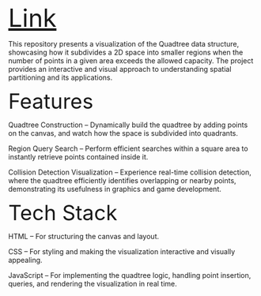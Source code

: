 <a href="https://quadtree-visualization-sy5t.vercel.app/" style="font-size: 50px"  target="_blank">Link</a>

This repository presents a visualization of the Quadtree data structure, showcasing how it subdivides a 2D space into smaller regions when the number of points in a given area exceeds the allowed capacity. The project provides an interactive and visual approach to understanding spatial partitioning and its applications.

<span style="font-size:42px;">Features</span>


Quadtree Construction – Dynamically build the quadtree by adding points on the canvas, and watch how the space is subdivided into quadrants.

Region Query Search – Perform efficient searches within a square area to instantly retrieve points contained inside it.

Collision Detection Visualization – Experience real-time collision detection, where the quadtree efficiently identifies overlapping or nearby points, demonstrating its usefulness in graphics and game development.

<span style="font-size:42px;">Tech Stack</span>
 

HTML – For structuring the canvas and layout.

CSS – For styling and making the visualization interactive and visually appealing.

JavaScript – For implementing the quadtree logic, handling point insertion, queries, and rendering the visualization in real time.


